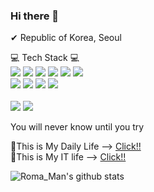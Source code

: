### Hi there 👋

<!--
**kjspo56/kjspo56** is a ✨ _special_ ✨ repository because its `README.md` (this file) appears on your GitHub profile.
Here are some ideas to get you started:
- 🔭 I’m currently working on ...
- 🌱 I’m currently learning ...Pyton
- 👯 I’m looking to collaborate on ...
- 🤔 I’m looking for help with ...
- 💬 Ask me about ...
- 📫 How to reach me: ...
- 😄 Pronouns: ...
- ⚡ Fun fact: ...
-->

✔ Republic of Korea, Seoul<br>


💻 Tech Stack 💻<br>
<img src="https://img.shields.io/badge/Java-007396?style=flat-square&logo=Java&logoColor=white"/></a>
<img src="https://img.shields.io/badge/Spring-6DB33F?style=flat-square&logo=Spring&logoColor=white"/></a>
<img src="https://img.shields.io/badge/HTML-E34F26?style=flat-square&logo=HTML5&logoColor=white"/></a>
<img src="https://img.shields.io/badge/CSS-1572B6?style=flat-square&logo=CSS3&logoColor=white"/></a>
<img src="https://img.shields.io/badge/JavaScript-F7DF1E?style=flat-square&logo=JavaScript&logoColor=white"/></a>
<img src="https://img.shields.io/badge/jQuery-0769AD?style=flat-square&logo=jQuery&logoColor=white"/></a>
<br>
<img src="https://img.shields.io/badge/Oracle-F80000?style=flat-square&logo=Oracle&logoColor=white"/></a>
<img src="https://img.shields.io/badge/MySQL-4479A1?style=flat-square&logo=MySQL&logoColor=white"/></a>
<img src="https://img.shields.io/badge/MariaDB-003545?style=flat-square&logo=MariaDB&logoColor=white"/></a>
<img src="https://img.shields.io/badge/PostgreSQL-336791?style=flat-square&logo=PostgreSQL&logoColor=white"/></a>
<br>
<br>
<img src="https://img.shields.io/badge/IntelliJ IDEA-000000?style=flat-square&logo=intellijidea&logoColor=white"/></a>
<img src="https://img.shields.io/badge/Eclipse IDE-2C2255?style=flat-square&logo=eclipseide&logoColor=white"/></a>




You will never know until you try<br>

🔹This is My Daily Life --> <a href="http://blog.naver.com/kjspo56">Click!!</a><br>
🔹This is My IT life --> <a href="https://itkjspo56.tistory.com/">Click!!</a><br>


<!--
<img src="https://img.shields.io/badge/쓰고자하는_텍스트-컬러코드?style=flat-square&logo=simpleicons에서_아이콘이름&logoColor=white"/></a>ㅇ
애프터이펙트 일러스트레이터 라이트룸 포토샵 프리미어프로 아파치톰캣 애플 페이스북 파일질라 깃 깃허브 구글 구글크롬 그래들 아이클라우드 인스타그램 카카오톡 카카오
링크드인 리눅스 로지텍 마세라티 엑셀 파워포인트 워드 네이버 노트패드 프리미어리그 파이썬 QGIS 윈도우 유튜브 -->

![Roma_Man's github stats](https://github-readme-stats.vercel.app/api?username=kjspo56&show_icons=true)
<br>


<!--
[![solved.ac tier](http://mazassumnida.wtf/api/generate_badge?boj=kjspo56)](https://solved.ac/kjspo56)
-->

